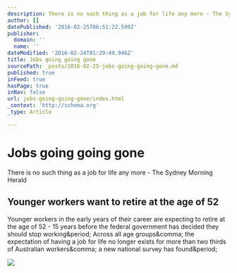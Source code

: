 ```yaml
---
description: There is no such thing as a job for life any more - The Sydney Morning Herald
author: []
datePublished: '2016-02-25T06:51:22.599Z'
publisher:
  domain: ''
  name: ''
dateModified: '2016-02-24T01:29:49.946Z'
title: Jobs going going gone
sourcePath: _posts/2016-02-25-jobs-going-going-gone.md
published: true
inFeed: true
hasPage: true
inNav: false
url: jobs-going-going-gone/index.html
_context: 'http://schema.org'
_type: Article

---
```

# Jobs going going gone

There is no such thing as a job for life any more - The Sydney Morning Herald

<article style=""><h1>Younger workers want to retire at the age of 52</h1><p>Younger workers in the early years of their career are expecting to retire at the age of 52 - 15 years before the federal government has decided they should stop working&amp;period; Across all age groups&amp;comma; the expectation of having a job for life no longer exists for more than two thirds of Australian workers&amp;comma; a new national survey has found&amp;period;</p><img src="http://www.brisbanetimes.com.au/content/dam/images/g/n/1/b/w/2/image.related.articleLeadwide.620x349.gn141j.png/1456264749144.jpg" /></article>